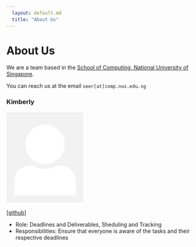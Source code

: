 ```yaml
---
  layout: default.md
  title: "About Us"
---
```


# About Us

We are a team based in the [School of Computing, National University of Singapore](http://www.comp.nus.edu.sg).

You can reach us at the email `seer[at]comp.nus.edu.sg`


### Kimberly 

<img src="images/johndoe.png" width="200px">

[[github](http://github.com/kimberlytmq)] 

* Role: Deadlines and Deliverables, Sheduling and Tracking
* Responsibilities: Ensure that everyone is aware of the tasks and their respective deadlines


